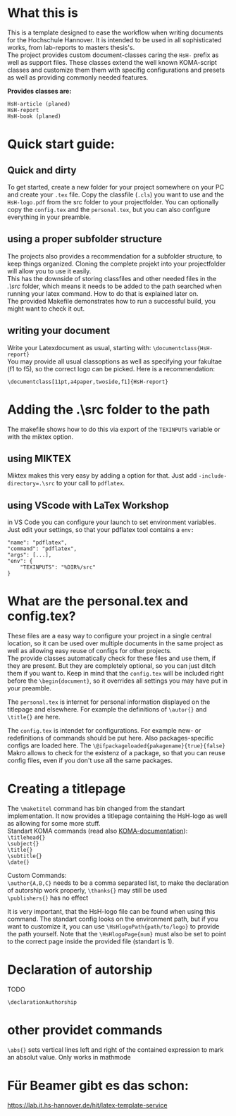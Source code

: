 # What this is

This is a template designed to ease the workflow when writing documents for the Hochschule Hannover. It is intended to be used in all sophisticated
works, from lab-reports to masters thesis's.  
The project provides custom document-classes caring the `HsH-` prefix as well as support files. These classes extend the well known KOMA-script classes and customize them
them with specifig configurations and presets as well as providing commonly needed features.  

**Provides classes are:**  

	HsH-article (planed)  
	HsH-report  
	HsH-book (planed)  

# Quick start guide:

## Quick and dirty
To get started, create a new folder for your project somewhere on your PC and create your `.tex` file. Copy the classfile (`.cls`) you want to use and
the `HsH-logo.pdf` from the src folder to your projectfolder. You can optionally copy the `config.tex` and the `personal.tex`, but you can also
configure everything  in your preamble. 

## using a proper subfolder structure

The projects also provides a recommendation for a subfolder structure, to keep things organized. Cloning the complete projekt into your projectfolder
will allow you to use it easily.  
This has the downside of storing classfiles and other needed files in the *.\src* folder, which means it needs to be added to the path searched when
running your latex command. How to do that is explained later on.  
The provided Makefile demonstrates how to run a successful build, you might want to check it out.

## writing your document

Write your Latexdocument as usual, starting with: `\documentclass{HsH-report}`  
You may provide all usual classoptions as well as specifying your fakultae (f1 to f5), so the correct logo can be picked. Here is a recommendation:

	\documentclass[11pt,a4paper,twoside,f1]{HsH-report}

# Adding the .\src folder to the path

The makefile shows how to do this via export of the `TEXINPUTS` variable or with the miktex option.


## using MIKTEX
Miktex makes this very easy by adding a option for that. Just add `-include-directory=.\src` to your call to `pdflatex`.


## using VScode with LaTex Workshop
in VS Code you can configure your launch to set environment variables. Just edit your settings, so that your pdflatex tool contains a `env:`

	"name": "pdflatex",
	"command": "pdflatex",
	"args": [...],
	"env": {
		"TEXINPUTS": "%DIR%/src"
	}

# What are the personal.tex and config.tex?

These files are a easy way to configure your project in a single central location, so it can be used over multiple documents in the same  project as
well as allowing easy reuse of configs for other projects.  
The provide classes automatically check for these files and use them, if they are present. But they are completely optional, so you can just ditch them if
you want to. Keep in mind that the `config.tex` will be included right before the `\begin{document}`, so it overrides all settings you may have put in
your preamble.  

The `personal.tex` is internet for personal information displayed on the titlepage and elsewhere. For example the definitions of `\autor{}` and
`\title{}` are here.  

The `config.tex` is intendet for configurations. For example new- or redefinitions of commands should be put here. Also packages-specific configs are
loaded here. The `\@ifpackageloaded{pakagename}{true}{false}` Makro allows to check for the existenz of a package, so that you can reuse config files,
even if you don't use all the same packages.

# Creating a titlepage

The `\maketitel` command has bin changed from the standart implementation. It now provides a titlepage containing the HsH-logo as well as allowing for
some more stuff.  
Standart KOMA commands (read also [KOMA-documentation](https://golatex.de//wiki/Titelseite_mit_KOMA-Script)):  
`\titlehead{}`  
`\subject{}`  
`\title{}`  
`\subtitle{}`  
`\date{}`  

Custom Commands:  
`\author{A,B,C}` needs to be a comma separated list, to make the declaration of autorship work properly, `\thanks{}` may still be used  
`\publishers{}` has no effect

It is very important, that the HsH-logo file can be found when using this command. The standart config looks on the environment path, but if you want to
customize it, you can use `\HsHlogoPath{path/to/logo}` to provide the path yourself. Note that the `\HsHlogoPage{num}` must also be set to point to the
correct page inside the provided file (standart is 1).

# Declaration of autorship

TODO

	\declarationAuthorship


# other providet commands

`\abs{}` sets vertical lines left and right of the contained expression to mark an absolut value. Only works in mathmode

# Für Beamer gibt es das schon:

https://lab.it.hs-hannover.de/hit/latex-template-service